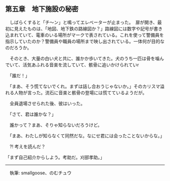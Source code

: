 ## 第五章　地下施設の秘密
　しばらくすると「チ〜ン」と鳴ってエレベーターが止まった。　扉が開き、最初に見えたものは、「地図、地下鉄の路線図か？」路線図には数字や記号が書き込まれていて、電車のいる場所がマークで表されている。これを使って警備員を指示していたのか？警備員や職員の場所まで映し出されている。一体何が目的なのだろうか。

　そのとき、大量の白い犬と共に、誰かか歩いてきた。犬のうち一匹は骨を噛んでいて、活気あふれる音楽を流していて、骸骨に追いかけられていr

　「誰だ！」

　「まあ、そう慌てないでくれ。まずは話し合おうじゃないか。」そのカリスマ溢れる人物が言った。流石に音楽と骸骨の登場には慌てているようだが。

　全員退場させられた後、彼はいった。

　「さて、君は誰かな？」

　誰かって？まあ、そりゃ知らないだろうけど。

　「まあ、わたしが知らなくて同然だな。なにせ君には会ったことないからな。」

　⁈ 考えを読んだ？

「まず自己紹介からしよう。考助だ。刈部孝助。」

---
　執筆: smallgoose、のむチュウ

